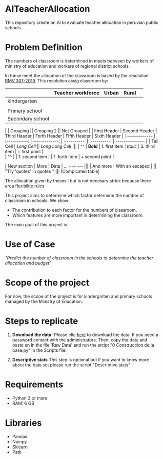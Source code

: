 # AITeacherAllocation
This repository create an AI to evaluate teacher allocation in peruvian public schools.

# Problem Definition

The numbers of classroom is determined in meets between by workers of ministry of education and workers of regional district schools.

In these meet the allocation of the classroom is based by the resolution [RMV 307-2019](https://cdn.www.gob.pe/uploads/document/file/436535/RVM_N__307-2019-MINEDU.pdf). This resolution assig classroom by:


|                  |  Teacher workforce | Urban | Rural |   |
|------------------|--------------------|-------|-------|---|
| kindergarten     |                    |       |       |   |
|                  |                    |       |       |   |
| Primary school   |                    |       |       |   |
| Secondary school |                    |       |       |   |


|               |          Grouping             ||         Grouping 2         ||  Not Grouped    |
| First Header  | Second Header | Third Header   | Forth Header | Fifth Header | Sixth Header    |
| ------------- | :-----------: | -------------: | :----------: | :----------: | --------------- |
| Tall Cell     |          *Long Cell*          ||         *Long Long Cell*                    |||
| ^^            |   **Bold**    | 1. first item  | *Italic*     | 3. third item | + first point  |\
| ^^            |               | 1. second item |              | 1. forth item | + second point |

| New section   |     More      |         Data   | ... - -- --- |||
| And more      | With an escaped \|          || "Try 'quotes' in quotes "         |||
[Compicated table]

The allocation given by theses l but is not necesary strick because there area flexibilite rules


This project aims to determine which factor determine the number of classroom in schools. We show:
- The contribution to each factor for the numbers of classroom.
- Which features are more important in determining the classroom.

The main goal of this project is



# Use of Case
_"Predict the number of classroom in the schools to determine the teacher allocation and budget"_


# Scope of the project
For now, the scope of the project is for kindergarten and primary schools managed by the Ministry of Education.



# Steps to replicate
1. **Download the data:** Please clic [here](https://1drv.ms/u/s!AodhAFTTDqU00U8a53GPrtoVbxtH?e=cvotnC) to download the data. If you need a password contact with the administrators. Then, copy the data and paste en in the file 'Raw Data' and run the srcipt "0 Construccion de la base.py" in the Scripts file.

2. **Descriptive stats** This step is optional but if you want to know more about the data set please run the script "Descriptive stats"



# Requirements
- Python 3 or more
- RAM: 6 GB  



# Libraries
- Pandas
- Numpy
- Sklearn
- Path

